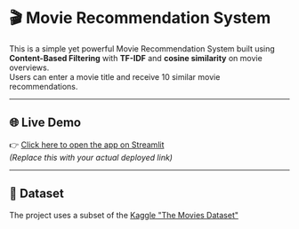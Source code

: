 # 🎬 Movie Recommendation System

This is a simple yet powerful Movie Recommendation System built using **Content-Based Filtering** with **TF-IDF** and **cosine similarity** on movie overviews.  
Users can enter a movie title and receive 10 similar movie recommendations.

---

## 🌐 Live Demo

👉 [Click here to open the app on Streamlit](https://YOUR-STREAMLIT-LINK-HERE)  
*(Replace this with your actual deployed link)*

---

## 📁 Dataset

The project uses a subset of the [Kaggle "The Movies Dataset"](https://www.kagg)
